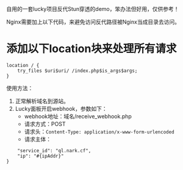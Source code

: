 自用的一套lucky项目反代Stun穿透的demo，笨办法但好用，仅供参考！


Nginx需要加上以下代码，来避免访问反代路径被Nginx当成目录去访问。

# 添加以下location块来处理所有请求

```
location / {
    try_files $uri$uri/ /index.php$is_args$args;
}
```

使用方法：
1. 正常解析域名到源站。
2. Lucky面板开启webhook，参数如下：
   - webhook地址：域名/receive_webhook.php
   - 请求方式：POST
   - 请求头：`Content-Type: application/x-www-form-urlencoded`
   - 请求主体：

```json{
    "service_id": "ql.nark.cf",
    "ip": "#{ipAddr}"
}
```
